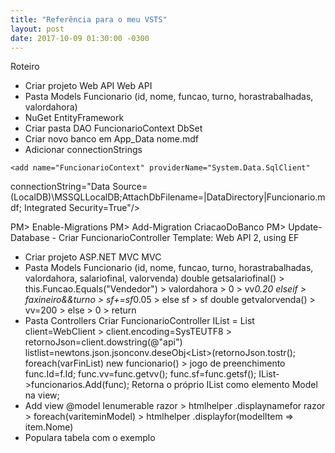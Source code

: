 ```yaml
---
title: "Referência para o meu VSTS"
layout: post
date: 2017-10-09 01:30:00 -0300
---
```


Roteiro

- Criar projeto Web API
	Web API
- Pasta Models
	Funcionario (id, nome, funcao, turno, horastrabalhadas, valordahora)
- NuGet EntityFramework
- Criar pasta DAO
	FuncionarioContext
		DbSet<Funcionario>
- Criar novo banco em App_Data
	nome.mdf
- Adicionar connectionStrings
<connectionStrings>

	<add name="FuncionarioContext" providerName="System.Data.SqlClient"
 connectionString="Data Source=(LocalDB)\MSSQLLocalDB;AttachDbFilename=|DataDirectory|Funcionario.mdf; Integrated Security=True"/>

</connectionStrings>
PM> Enable-Migrations
PM> Add-Migration CriacaoDoBanco
PM> Update-Database
- Criar FuncionarioController
	Template: Web API 2, using EF

- Criar projeto ASP.NET MVC
	MVC
- Pasta Models
	Funcionario (id, nome, funcao, turno, horastrabalhadas, valordahora, salariofinal, valorvenda)
	double getsalariofinal() > this.Funcao.Equals("Vendedor") > valordahora > 0 > vv*0.20
	elseif > faxineiro&&turno >  sf+=sf*0.05 > else sf > sf
	double getvalorvenda() > vv=200 > else > 0 > return
- Pasta Controllers
	Criar FuncionarioController
		IList = List
		client=WebClient > client.encoding=SysTEUTF8 > retornoJson=client.dowstring(@"api")
		list<dyn>list=newtons.json.jsonconv.deseObj<List<dyn>>(retornoJson.tostr();
		foreach(varFinList)
		new funcionario() > jogo de preenchimento func.Id=f.Id;
		func.vv=func.getvv(); func.sf=func.getsf();
		IList->funcionarios.Add(func);
	Retorna o próprio IList como elemento Model na view;
- Add view
	@model Ienumerable<pacote com o modelo>
	razor > htmlhelper .displaynamefor
	razor > foreach(variteminModel) > htmlhelper .displayfor(modelItem => item.Nome)
- Populara tabela com o exemplo
